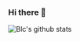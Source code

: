 ### Hi there 👋

<!--
**BlcDragon/BlcDragon** is a ✨ _special_ ✨ repository because its `README.md` (this file) appears on your GitHub profile.

Here are some ideas to get you started:

- 🔭 I’m currently working on ...
- 🌱 I’m currently learning ...
- 👯 I’m looking to collaborate on ...
- 🤔 I’m looking for help with ...
- 💬 Ask me about ...
- 📫 How to reach me: ...
- 😄 Pronouns: ...
- ⚡ Fun fact: ...
-->
![Blc's github stats](https://github-readme-stats.vercel.app/api?username=BlcDragon&count_private=true&show_icons=true&theme=github_dark)
